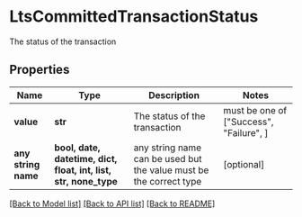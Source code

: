# LtsCommittedTransactionStatus

The status of the transaction

## Properties
Name | Type | Description | Notes
------------ | ------------- | ------------- | -------------
**value** | **str** | The status of the transaction |  must be one of ["Success", "Failure", ]
**any string name** | **bool, date, datetime, dict, float, int, list, str, none_type** | any string name can be used but the value must be the correct type | [optional]

[[Back to Model list]](../README.md#documentation-for-models) [[Back to API list]](../README.md#documentation-for-api-endpoints) [[Back to README]](../README.md)


